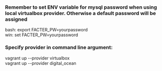 ### Remember to set ENV variable for mysql password when using local virtualbox provider. Otherwise a default password will be assigned<br />
bash:  export FACTER_PW=yourpassword<br />
win:   set FACTER_PW=yourpassword<br />

### Specify provider in command line argument: <br />
vagrant up --provider virtualbox<br />
vagrant up --provider digital_ocean
